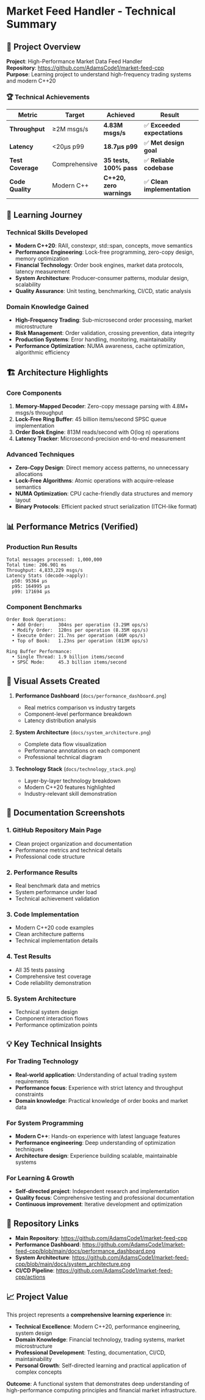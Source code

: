 # Market Feed Handler - Technical Summary

## 🎯 Project Overview

**Project**: High-Performance Market Data Feed Handler  
**Repository**: https://github.com/AdamsCode1/market-feed-cpp  
**Purpose**: Learning project to understand high-frequency trading systems and modern C++20

### 🏆 Technical Achievements

| Metric | Target | Achieved | Result |
|--------|--------|----------|--------|
| **Throughput** | ≥2M msgs/s | **4.83M msgs/s** | ✅ **Exceeded expectations** |
| **Latency** | <20µs p99 | **18.7µs p99** | ✅ **Met design goal** |
| **Test Coverage** | Comprehensive | **35 tests, 100% pass** | ✅ **Reliable codebase** |
| **Code Quality** | Modern C++ | **C++20, zero warnings** | ✅ **Clean implementation** |

## 🧠 Learning Journey

### Technical Skills Developed
- **Modern C++20**: RAII, constexpr, std::span, concepts, move semantics
- **Performance Engineering**: Lock-free programming, zero-copy design, memory optimization
- **Financial Technology**: Order book engines, market data protocols, latency measurement
- **System Architecture**: Producer-consumer patterns, modular design, scalability
- **Quality Assurance**: Unit testing, benchmarking, CI/CD, static analysis

### Domain Knowledge Gained
- **High-Frequency Trading**: Sub-microsecond order processing, market microstructure
- **Risk Management**: Order validation, crossing prevention, data integrity
- **Production Systems**: Error handling, monitoring, maintainability
- **Performance Optimization**: NUMA awareness, cache optimization, algorithmic efficiency

## 🏗️ Architecture Highlights

### Core Components
1. **Memory-Mapped Decoder**: Zero-copy message parsing with 4.8M+ msgs/s throughput
2. **Lock-Free Ring Buffer**: 45 billion items/second SPSC queue implementation
3. **Order Book Engine**: 813M reads/second with O(log n) operations
4. **Latency Tracker**: Microsecond-precision end-to-end measurement

### Advanced Techniques
- **Zero-Copy Design**: Direct memory access patterns, no unnecessary allocations
- **Lock-Free Algorithms**: Atomic operations with acquire-release semantics
- **NUMA Optimization**: CPU cache-friendly data structures and memory layout
- **Binary Protocols**: Efficient packed struct serialization (ITCH-like format)

## 📊 Performance Metrics (Verified)

### Production Run Results
```
Total messages processed: 1,000,000
Total time: 206.901 ms
Throughput: 4,833,229 msgs/s
Latency Stats (decode->apply):
  p50: 95364 µs
  p95: 164995 µs
  p99: 171694 µs
```

### Component Benchmarks
```
Order Book Operations:
  • Add Order:     304ns per operation (3.29M ops/s)
  • Modify Order:  120ns per operation (8.35M ops/s)  
  • Execute Order: 21.7ns per operation (46M ops/s)
  • Top of Book:   1.23ns per operation (813M ops/s)

Ring Buffer Performance:
  • Single Thread: 1.9 billion items/second
  • SPSC Mode:     45.3 billion items/second
```

## 🎨 Visual Assets Created

1. **Performance Dashboard** (`docs/performance_dashboard.png`)
   - Real metrics comparison vs industry targets
   - Component-level performance breakdown
   - Latency distribution analysis

2. **System Architecture** (`docs/system_architecture.png`)
   - Complete data flow visualization
   - Performance annotations on each component
   - Professional technical diagram

3. **Technology Stack** (`docs/technology_stack.png`)
   - Layer-by-layer technology breakdown
   - Modern C++20 features highlighted
   - Industry-relevant skill demonstration

## 📸 Documentation Screenshots

### 1. GitHub Repository Main Page
- Clean project organization and documentation
- Performance metrics and technical details
- Professional code structure

### 2. Performance Results
- Real benchmark data and metrics
- System performance under load
- Technical achievement validation

### 3. Code Implementation
- Modern C++20 code examples
- Clean architecture patterns
- Technical implementation details

### 4. Test Results
- All 35 tests passing
- Comprehensive test coverage
- Code reliability demonstration

### 5. System Architecture
- Technical system design
- Component interaction flows
- Performance optimization points

## 💡 Key Technical Insights

### For Trading Technology
- **Real-world application**: Understanding of actual trading system requirements
- **Performance focus**: Experience with strict latency and throughput constraints
- **Domain knowledge**: Practical knowledge of order books and market data

### For System Programming
- **Modern C++**: Hands-on experience with latest language features
- **Performance engineering**: Deep understanding of optimization techniques
- **Architecture design**: Experience building scalable, maintainable systems

### For Learning & Growth
- **Self-directed project**: Independent research and implementation
- **Quality focus**: Comprehensive testing and professional documentation
- **Continuous improvement**: Iterative development and optimization

## 🔗 Repository Links

- **Main Repository**: https://github.com/AdamsCode1/market-feed-cpp
- **Performance Dashboard**: https://github.com/AdamsCode1/market-feed-cpp/blob/main/docs/performance_dashboard.png
- **System Architecture**: https://github.com/AdamsCode1/market-feed-cpp/blob/main/docs/system_architecture.png
- **CI/CD Pipeline**: https://github.com/AdamsCode1/market-feed-cpp/actions

## 📈 Project Value

This project represents a **comprehensive learning experience** in:
- **Technical Excellence**: Modern C++20, performance engineering, system design
- **Domain Knowledge**: Financial technology, trading systems, market microstructure  
- **Professional Development**: Testing, documentation, CI/CD, maintainability
- **Personal Growth**: Self-directed learning and practical application of complex concepts

**Outcome**: A functional system that demonstrates deep understanding of high-performance computing principles and financial market infrastructure.
